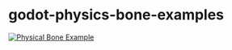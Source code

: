 # godot-physics-bone-examples

[![Physical Bone Example](http://i3.ytimg.com/vi/olRShl7DGQM/hqdefault.jpg)](https://youtu.be/olRShl7DGQM)
